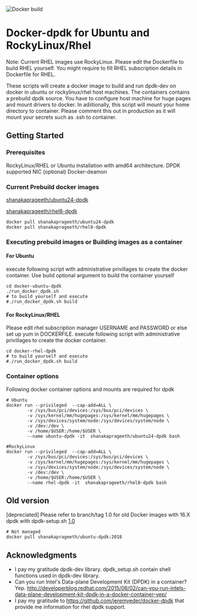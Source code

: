 ![Docker build](https://github.com/shanakaprageeth/docker-dpdk/actions/workflows/.ci.yml/badge.svg?branch=master)

# Docker-dpdk for Ubuntu and RockyLinux/Rhel

Note: Current RHEL images use RockyLinux. Please edit the Dockerfile to build RHEL yourself. You might require to fill RHEL subscription details in Dockerfile for RHEL.

These scripts will create a docker image to build and run dpdk-dev on docker in ubuntu or rockylinux/rhel host machines. The containers contains a prebuild dpdk source.
You have to configure host machine for huge pages and mount drivers to docker.
In adiitionally, this script will mount your home directory to container. Please comment this out in production as it will mount your secrets such as .ssh to container.

## Getting Started

### Prerequisites

RockyLinux/RHEL or Ubuntu installation with amd64 architecture.
DPDK supported NIC (optional)
Docker-deamon

### Current Prebuild docker images

[shanakaprageeth/ubuntu24-dpdk](https://hub.docker.com/r/shanakaprageeth/ubuntu24-dpdk)

[shanakaprageeth/rhel8-dpdk](https://hub.docker.com/r/shanakaprageeth/rhel8-dpdk)

```
docker pull shanakaprageeth/ubuntu24-dpdk
docker pull shanakaprageeth/rhel8-dpdk
```

### Executing prebuild images or Building images as a container

#### For Ubuntu
execute following script with administrative privillages to create the docker container.
Use build optional argument to build the container yourself
```
cd docker-ubuntu-dpdk
./run_docker_dpdk.sh
# to build yourself and execute
#./run_docker_dpdk.sh build
```

#### For RockyLinux/RHEL

Please edit rhel subscription manager USERNAME and PASSWORD or else set up yum in DOCKERFILE.
execute following script with administrative privillages to create the docker container.
```
cd docker-rhel-dpdk
# to build yourself and execute
#./run_docker_dpdk.sh build
``` 

### Container options

Following docker container options and mounts are required for dpdk

```
# Ubuntu
docker run --privileged  --cap-add=ALL \
        -v /sys/bus/pci/devices:/sys/bus/pci/devices \
        -v /sys/kernel/mm/hugepages:/sys/kernel/mm/hugepages \
        -v /sys/devices/system/node:/sys/devices/system/node \
        -v /dev:/dev \
        -v /home/$USER:/home/$USER \
        --name ubuntu-dpdk -it  shanakaprageeth/ubuntu24-dpdk bash

#RockyLinux
docker run --privileged  --cap-add=ALL \
        -v /sys/bus/pci/devices:/sys/bus/pci/devices \
        -v /sys/kernel/mm/hugepages:/sys/kernel/mm/hugepages \
        -v /sys/devices/system/node:/sys/devices/system/node \
        -v /dev:/dev \
        -v /home/$USER:/home/$USER \
        --name rhel-dpdk -it  shanakaprageeth/rhel8-dpdk bash
```

## Old version
[depreciated]
Please refer to branch/tag 1.0 for old Docker images with 16.X dpdk with dpdk-setup.sh [1.0](https://github.com/shanakaprageeth/docker-dpdk/tree/1.0.0)
```
# Not managed
docker pull shanakaprageeth/ubuntu-dpdk:2018
```

## Acknowledgments
* I pay my gratitude dpdk-dev library. dpdk_setup.sh contain shell functions used in dpdk-dev library.
* Can you run Intel's Data-plane Development Kit (DPDK) in a container?  Yep.
  http://developerblog.redhat.com/2015/06/02/can-you-run-intels-data-plane-development-kit-dpdk-in-a-docker-container-yep/
* I pay my gratitude to https://github.com/jeremyeder/docker-dpdk that provide me information for rhel dpdk support.

